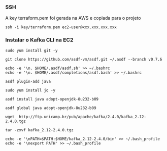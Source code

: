 ### SSH

A key terraform.pem foi gerada na AWS e copiada para o projeto

````
ssh -i key/terraform.pem ec2-user@xxx.xxx.xxx.xxx
````

### Instalar o Kafka CLI na EC2

````
sudo yum install git -y

git clone https://github.com/asdf-vm/asdf.git ~/.asdf --branch v0.7.6

echo -e '\n. $HOME/.asdf/asdf.sh' >> ~/.bashrc
echo -e '\n. $HOME/.asdf/completions/asdf.bash' >> ~/.bashrc

asdf plugin-add java

sudo yum install jq -y

asdf install java adopt-openjdk-8u232-b09

asdf global java adopt-openjdk-8u232-b09

wget  http://ftp.unicamp.br/pub/apache/kafka/2.4.0/kafka_2.12-2.4.0.tgz

tar -zxvf kafka_2.12-2.4.0.tgz

echo -e '\nPATH=$PATH:$HOME/kafka_2.12-2.4.0/bin' >> ~/.bash_profile
echo -e '\nexport PATH' >> ~/.bash_profile
````
